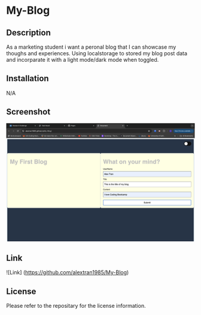 # My-Blog

## Description

As a marketing student i want a peronal blog that I can showcase my thoughs and experiences. 
Using localstorage to stored my blog post data and incorparate it with a light mode/dark mode when toggled.


## Installation

N/A

## Screenshot

![alt text](assets/images/screenshot.png)

## Link

![Link] (https://github.com/alextran1985/My-Blog)

## License

Please refer to the repositary for the license information.
